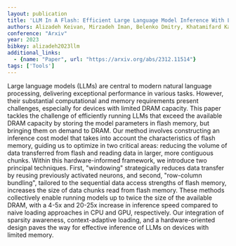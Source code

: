 ```yaml
---
layout: publication
title: 'LLM In A Flash: Efficient Large Language Model Inference With Limited Memory'
authors: Alizadeh Keivan, Mirzadeh Iman, Belenko Dmitry, Khatamifard Karen, Cho Minsik, Del Mundo Carlo C, Rastegari Mohammad, Farajtabar Mehrdad
conference: "Arxiv"
year: 2023
bibkey: alizadeh2023llm
additional_links:
  - {name: "Paper", url: "https://arxiv.org/abs/2312.11514"}
tags: ['Tools']
---
```

Large language models (LLMs) are central to modern natural language
processing, delivering exceptional performance in various tasks. However, their
substantial computational and memory requirements present challenges,
especially for devices with limited DRAM capacity. This paper tackles the
challenge of efficiently running LLMs that exceed the available DRAM capacity
by storing the model parameters in flash memory, but bringing them on demand to
DRAM. Our method involves constructing an inference cost model that takes into
account the characteristics of flash memory, guiding us to optimize in two
critical areas: reducing the volume of data transferred from flash and reading
data in larger, more contiguous chunks. Within this hardware-informed
framework, we introduce two principal techniques. First, "windowing"
strategically reduces data transfer by reusing previously activated neurons,
and second, "row-column bundling", tailored to the sequential data access
strengths of flash memory, increases the size of data chunks read from flash
memory. These methods collectively enable running models up to twice the size
of the available DRAM, with a 4-5x and 20-25x increase in inference speed
compared to naive loading approaches in CPU and GPU, respectively. Our
integration of sparsity awareness, context-adaptive loading, and a
hardware-oriented design paves the way for effective inference of LLMs on
devices with limited memory.
